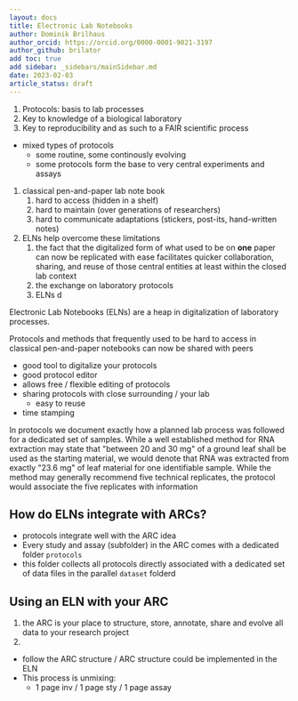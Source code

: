 ```yaml
---
layout: docs
title: Electronic Lab Notebooks
author: Dominik Brilhaus
author_orcid: https://orcid.org/0000-0001-9021-3197
author_github: brilator
add toc: true
add sidebar: _sidebars/mainSidebar.md
date: 2023-02-03
article_status: draft
---
```


1. Protocols: basis to lab processes
2. Key to knowledge of a biological laboratory
3. Key to reproducibility and as such to a FAIR scientific process
  - mixed types of protocols
    - some routine, some continously evolving
    - some protocols form the base to very central experiments and assays
1. classical pen-and-paper lab note book
   1. hard to access (hidden in a shelf)
   2. hard to maintain (over generations of researchers)
   3. hard to communicate adaptations (stickers, post-its, hand-written notes)
2. ELNs help overcome these limitations
   1. the fact that the digitalized form of what used to be on **one** paper can now be replicated with ease facilitates quicker collaboration, sharing, and reuse of those central entities at least within the closed lab context
   2. the exchange on laboratory protocols
   3. ELNs d


Electronic Lab Notebooks (ELNs) are a heap in digitalization of laboratory processes.

Protocols and methods that frequently used to be hard to access in classical pen-and-paper notebooks can now be shared with peers

- good tool to digitalize your protocols
- good protocol editor
- allows free / flexible editing of protocols
- sharing protocols with close surrounding / your lab
  - easy to reuse
- time stamping


In protocols we document exactly how a planned lab process was followed for a dedicated set of samples.
While a well established method for RNA extraction may state that "between 20 and 30 mg" of a ground leaf shall be used as the starting material, we would denote that RNA was extracted from exactly "23.6 mg" of leaf material for one identifiable sample.
While the method may generally recommend five technical replicates, the protocol would associate the five replicates with information 


## How do ELNs integrate with ARCs?

- protocols integrate well with the ARC idea
- Every study and assay (subfolder) in the ARC comes with a dedicated folder `protocols`
- this folder collects all protocols directly associated with a dedicated set of data files in the parallel `dataset` folderd


## Using an ELN with your ARC

1. the ARC is your place to structure, store, annotate, share and evolve all data to your research project
2. 


- follow the ARC structure / ARC structure could be implemented in the ELN
- This process is unmixing:
  - 1 page inv / 1 page sty / 1 page assay

